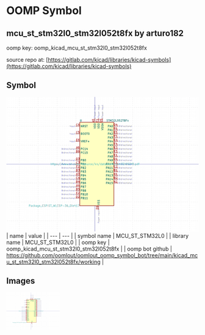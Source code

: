 # OOMP Symbol  
## mcu_st_stm32l0_stm32l052t8fx  by arturo182  
  
oomp key: oomp_kicad_mcu_st_stm32l0_stm32l052t8fx  
  
source repo at: [https://gitlab.com/kicad/libraries/kicad-symbols](https://gitlab.com/kicad/libraries/kicad-symbols)  
## Symbol  
  
[![working.png](working_600.png)](working.png)  
| name | value | 
| --- | --- | 
| symbol name | MCU_ST_STM32L0 | 
| library name | MCU_ST_STM32L0 | 
| oomp key | oomp_kicad_mcu_st_stm32l0_stm32l052t8fx | 
| oomp bot github | https://github.com/oomlout/oomlout_oomp_symbol_bot/tree/main/kicad_mcu_st_stm32l0_stm32l052t8fx/working | 
## Images  
  
[![working.png](working_140.png)](working.png)  
